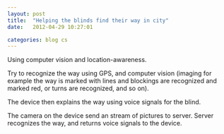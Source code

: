 ```yaml
---
layout: post
title:  "Helping the blinds find their way in city"
date:   2012-04-29 10:27:01

categories: blog cs
---
```


Using computer vision and location-awareness. 

Try to recognize the way using GPS, and computer vision (imaging for example the way is marked with lines and blockings are recognized and marked red, or turns are recognized, and so on). 

The device then explains the way using voice signals for the blind. 

The camera on the device send an stream of pictures to server. Server recognizes the way, and returns voice signals to the device.